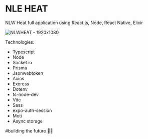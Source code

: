 # NLE HEAT

NLW Heat full application using React.js, Node, React Native, Elixir

![NLWHEAT - 1920x1080](https://user-images.githubusercontent.com/51973430/137939996-0fe68865-a098-4e21-8136-3171dcf21c3e.png)

Technologies:
 - Typescript
 - Node
 - Socket.io
 - Prisma
 - Jsonwebtoken
 - Axios
 - Exoress
 - Dotenv
 - ts-node-dev
 - Vite
 - Sass
 - expo-auth-session
 - Moti
 - Async storage

#building the future 🚀🚀

